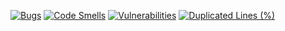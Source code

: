 [![Bugs](https://sonarcloud.io/api/project_badges/measure?project=pamdzia%3AEbiznes7-server&metric=bugs)](https://sonarcloud.io/summary/new_code?id=pamdzia%3AEbiznes7-server)
[![Code Smells](https://sonarcloud.io/api/project_badges/measure?project=pamdzia%3AEbiznes7-server&metric=code_smells)](https://sonarcloud.io/summary/new_code?id=pamdzia%3AEbiznes7-server)
[![Vulnerabilities](https://sonarcloud.io/api/project_badges/measure?project=pamdzia%3AEbiznes7-server&metric=vulnerabilities)](https://sonarcloud.io/summary/new_code?id=pamdzia%3AEbiznes7-server)
[![Duplicated Lines (%)](https://sonarcloud.io/api/project_badges/measure?project=pamdzia%3AEbiznes7-server&metric=duplicated_lines_density)](https://sonarcloud.io/summary/new_code?id=pamdzia%3AEbiznes7-server)
